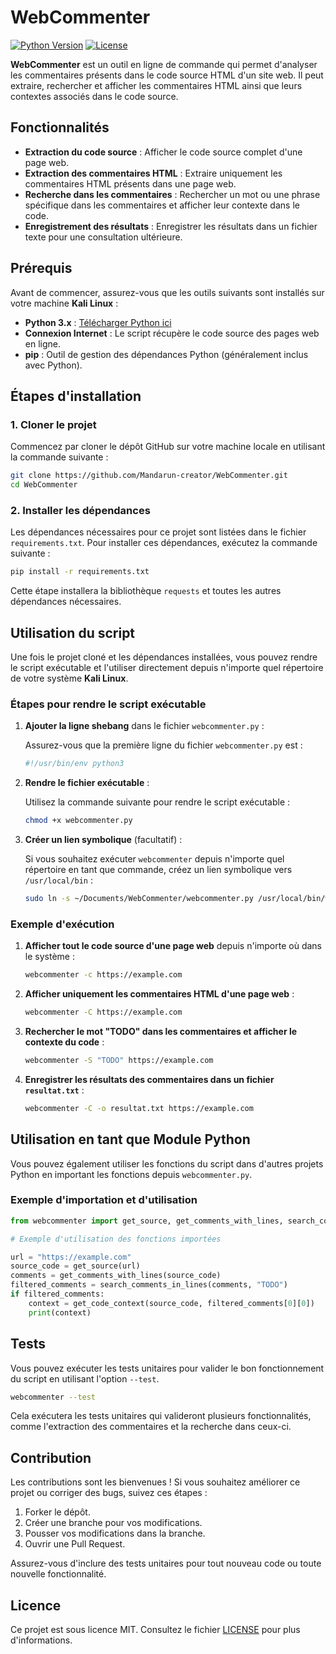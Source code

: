 
# WebCommenter

[![Python Version](https://img.shields.io/badge/python-3.x-blue.svg)](https://www.python.org/downloads/)
[![License](https://img.shields.io/badge/license-MIT-green.svg)](LICENSE)

**WebCommenter** est un outil en ligne de commande qui permet d'analyser les commentaires présents dans le code source HTML d'un site web. Il peut extraire, rechercher et afficher les commentaires HTML ainsi que leurs contextes associés dans le code source.

## Fonctionnalités

- **Extraction du code source** : Afficher le code source complet d'une page web.
- **Extraction des commentaires HTML** : Extraire uniquement les commentaires HTML présents dans une page web.
- **Recherche dans les commentaires** : Rechercher un mot ou une phrase spécifique dans les commentaires et afficher leur contexte dans le code.
- **Enregistrement des résultats** : Enregistrer les résultats dans un fichier texte pour une consultation ultérieure.

## Prérequis

Avant de commencer, assurez-vous que les outils suivants sont installés sur votre machine **Kali Linux** :

- **Python 3.x** : [Télécharger Python ici](https://www.python.org/downloads/)
- **Connexion Internet** : Le script récupère le code source des pages web en ligne.
- **pip** : Outil de gestion des dépendances Python (généralement inclus avec Python).

## Étapes d'installation

### 1. Cloner le projet

Commencez par cloner le dépôt GitHub sur votre machine locale en utilisant la commande suivante :

```bash
git clone https://github.com/Mandarun-creator/WebCommenter.git
cd WebCommenter
```

### 2. Installer les dépendances

Les dépendances nécessaires pour ce projet sont listées dans le fichier `requirements.txt`. Pour installer ces dépendances, exécutez la commande suivante :

```bash
pip install -r requirements.txt
```

Cette étape installera la bibliothèque `requests` et toutes les autres dépendances nécessaires.

## Utilisation du script

Une fois le projet cloné et les dépendances installées, vous pouvez rendre le script exécutable et l'utiliser directement depuis n'importe quel répertoire de votre système **Kali Linux**.

### Étapes pour rendre le script exécutable

1. **Ajouter la ligne shebang** dans le fichier `webcommenter.py` :
   
   Assurez-vous que la première ligne du fichier `webcommenter.py` est :

   ```bash
   #!/usr/bin/env python3
   ```

2. **Rendre le fichier exécutable** :

   Utilisez la commande suivante pour rendre le script exécutable :

   ```bash
   chmod +x webcommenter.py
   ```

3. **Créer un lien symbolique** (facultatif) :

   Si vous souhaitez exécuter `webcommenter` depuis n'importe quel répertoire en tant que commande, créez un lien symbolique vers `/usr/local/bin` :

   ```bash
   sudo ln -s ~/Documents/WebCommenter/webcommenter.py /usr/local/bin/webcommenter
   ```

### Exemple d'exécution

1. **Afficher tout le code source d'une page web** depuis n'importe où dans le système :

   ```bash
   webcommenter -c https://example.com
   ```

2. **Afficher uniquement les commentaires HTML d'une page web** :

   ```bash
   webcommenter -C https://example.com
   ```

3. **Rechercher le mot "TODO" dans les commentaires et afficher le contexte du code** :

   ```bash
   webcommenter -S "TODO" https://example.com
   ```

4. **Enregistrer les résultats des commentaires dans un fichier `resultat.txt`** :

   ```bash
   webcommenter -C -o resultat.txt https://example.com
   ```

## Utilisation en tant que Module Python

Vous pouvez également utiliser les fonctions du script dans d'autres projets Python en important les fonctions depuis `webcommenter.py`.

### Exemple d'importation et d'utilisation

```python
from webcommenter import get_source, get_comments_with_lines, search_comments_in_lines, get_code_context

# Exemple d'utilisation des fonctions importées

url = "https://example.com"
source_code = get_source(url)
comments = get_comments_with_lines(source_code)
filtered_comments = search_comments_in_lines(comments, "TODO")
if filtered_comments:
    context = get_code_context(source_code, filtered_comments[0][0])
    print(context)
```

## Tests

Vous pouvez exécuter les tests unitaires pour valider le bon fonctionnement du script en utilisant l'option `--test`.

```bash
webcommenter --test
```

Cela exécutera les tests unitaires qui valideront plusieurs fonctionnalités, comme l'extraction des commentaires et la recherche dans ceux-ci.

## Contribution

Les contributions sont les bienvenues ! Si vous souhaitez améliorer ce projet ou corriger des bugs, suivez ces étapes :

1. Forker le dépôt.
2. Créer une branche pour vos modifications.
3. Pousser vos modifications dans la branche.
4. Ouvrir une Pull Request.

Assurez-vous d'inclure des tests unitaires pour tout nouveau code ou toute nouvelle fonctionnalité.

## Licence

Ce projet est sous licence MIT. Consultez le fichier [LICENSE](LICENSE) pour plus d'informations.
